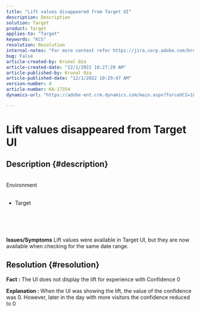```yaml
---
title: "Lift values disappeared from Target UI"
description: Description
solution: Target
product: Target
applies-to: "Target"
keywords: "KCS"
resolution: Resolution
internal-notes: "For more context refer https://jira.corp.adobe.com/browse/TGT-41844"
bug: False
article-created-by: Krunal Oza
article-created-date: "12/1/2022 10:27:20 AM"
article-published-by: Krunal Oza
article-published-date: "12/1/2022 10:29:47 AM"
version-number: 4
article-number: KA-17354
dynamics-url: "https://adobe-ent.crm.dynamics.com/main.aspx?forceUCI=1&pagetype=entityrecord&etn=knowledgearticle&id=3e2af4b9-6271-ed11-9561-6045bd006a22"

---
```

# Lift values disappeared from Target UI

## Description {#description}

<br>Environment<br><br>
- Target

<br><br> <br><br><b>Issues/Symptoms</b>
Lift values were available in Target UI, but they are now available when checking for the same date range.


## Resolution {#resolution}




<b>Fact :</b> The UI does not display the lift for experience with Confidence 0



<b>Explanation : </b>When the UI was showing the lift, the value of the confidence was 0. However, later in the day with more visitors the confidence reduced to 0
